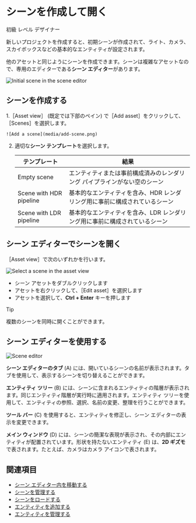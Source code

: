 # シーンを作成して開く

<span class="label label-doc-level">初級</span>
<span class="label label-doc-audience">レベル デザイナー</span>

新しいプロジェクトを作成すると、初期シーンが作成されて、ライト、カメラ、スカイボックスなどの基本的なエンティティが設定されます。

他のアセットと同じようにシーンを作成できます。シーンは複雑なアセットなので、専用のエディターである**シーン エディター**があります。

![Initial scene in the scene editor](media/create-a-scene-default-scene.png)

## シーンを作成する

1.［Asset view］ (既定では下部のペイン) で［Add asset］をクリックして、［Scenes］を選択します。

    ![Add a scene](media/add-scene.png)

2. 適切な**シーン テンプレート**を選択します。

    テンプレート | 結果
    ---------|--------
    Empty scene | エンティティまたは事前構成済みのレンダリング パイプラインがない空のシーン
    Scene with HDR pipeline | 基本的なエンティティを含み、HDR レンダリング用に事前に構成されているシーン
    Scene with LDR pipeline | 基本的なエンティティを含み、LDR レンダリング用に事前に構成されているシーン

## シーン エディターでシーンを開く

［Asset view］で次のいずれかを行います。

![Select a scene in the asset view](media/open-scene-from-asset-view.png)

* シーン アセットをダブルクリックします
* アセットを右クリックして、［Edit asset］を選択します
* アセットを選択して、**Ctrl + Enter** キーを押します

> [!TIP]
> 複数のシーンを同時に開くことができます。

## シーン エディターを使用する

![Scene editor](media/create-a-scene-default-scene-editor.png)

**シーン エディターのタブ** (A) には、開いているシーンの名前が表示されます。タブを使用して、表示するシーンを切り替えることができます。

**エンティティ ツリー** (B) には、シーンに含まれるエンティティの階層が表示されます。同じエンティティ階層が実行時に適用されます。エンティティ ツリーを使用して、エンティティの参照、選択、名前の変更、整理を行うことができます。

**ツール バー** (C) を使用すると、エンティティを修正し、シーン エディターの表示を変更できます。

**メイン ウィンドウ** (D) には、シーンの簡潔な表現が表示され、その内部にエンティティが配置されています。形状を持たないエンティティ (E) は、**2D ギズモ**で表されます。たとえば、カメラはカメラ アイコンで表されます。

## 関連項目

* [シーン エディター内を移動する](avigate-in-the-scene-editor.md)
* [シーンを管理する](manage-scenes.md)
* [シーンをロードする](load-scenes.md)
* [エンティティを追加する](add-entities.md)
* [エンティティを管理する](manage-entities.md)

